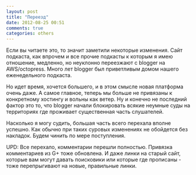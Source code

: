 ```yaml
---
layout: post
title: "Переезд"
date: 2012-08-25 00:51
comments: true
categories: others
---
```


Если вы читаете это, то значит заметили некоторые изменения. Сайт подкаста, как впрочем и все прочие подкасты к которым я имею отношение, медленно, но неуклонно переезжают с blogger на AWS/octopress. Много лет blogger был приветливым домом нашего еженедельного подкаста.
<!--more-->

Но идет время, хочется большего, и в этом смысле новая платформа очень даже. А самое главное, теперь мы больше не привязаны к конкретному хостингу и вольны как ветер. Ну и конечно не последний фактор это то, что blogger начали блокировать всякие неумные суды на территориях где проживает существенная часть слушателей.

Насколько я могу судить, большая часть всего перехала вполне успешно. Как обычно при таких суровых изменениях не обойдется без накладок. Будем чинить по мере поступления.

UPD: Все перехало, комментарии перешли полностью. Привязка комментариев из G+ тоже обновлена. И даже линки на старый сайт, которые вам могут давать поисковики или которые где прописаны - тоже перепрыгивают на новые, правильные линки.
